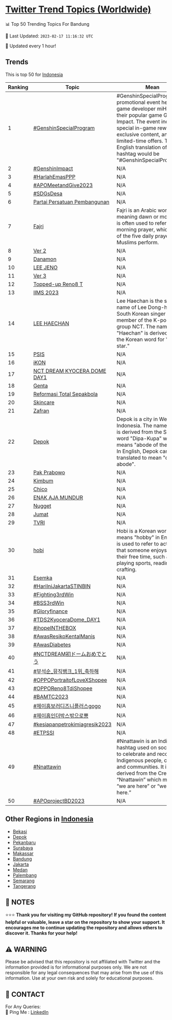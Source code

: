 [Twitter Trend Topics (Worldwide)](https://github.com/ErcinDedeoglu/Twitter-Trend-Topics)
==========


📊 Top 50 Trending Topics For Bandung

📆 Last Updated: `2023-02-17 11:16:32 UTC`

🔧 Updated every 1 hour!


## Trends

This is top 50 for [Indonesia](</Indonesia>)

| Ranking | Topic | Mean |
| ------- | ------------ | ------------ |
| 1 | [#GenshinSpecialProgram](http://twitter.com/search?q=%23GenshinSpecialProgram) | #GenshinSpecialProgram is a promotional event held by the game developer miHoYo for their popular game Genshin Impact. The event includes special in-game rewards, exclusive content, and limited-time offers. The English translation of the hashtag would be "#GenshinSpecialPromotion". |
| 2 | [#GenshinImpact](http://twitter.com/search?q=%23GenshinImpact) | N/A |
| 3 | [#HarlahEmasPPP](http://twitter.com/search?q=%23HarlahEmasPPP) | N/A |
| 4 | [#APOMeetandGive2023](http://twitter.com/search?q=%23APOMeetandGive2023) | N/A |
| 5 | [#SDGsDesa](http://twitter.com/search?q=%23SDGsDesa) | N/A |
| 6 | [Partai Persatuan Pembangunan](http://twitter.com/search?q=Partai+Persatuan+Pembangunan) | N/A |
| 7 | [Fajri](http://twitter.com/search?q=Fajri) | Fajri is an Arabic word meaning dawn or morning. It is often used to refer to the morning prayer, which is one of the five daily prayers that Muslims perform. |
| 8 | [Ver 2](http://twitter.com/search?q=Ver+2) | N/A |
| 9 | [Danamon](http://twitter.com/search?q=Danamon) | N/A |
| 10 | [LEE JENO](http://twitter.com/search?q=LEE+JENO) | N/A |
| 11 | [Ver 3](http://twitter.com/search?q=Ver+3) | N/A |
| 12 | [Topped-up Reno8 T](http://twitter.com/search?q=Topped-up+Reno8+T) | N/A |
| 13 | [IIMS 2023](http://twitter.com/search?q=IIMS+2023) | N/A |
| 14 | [LEE HAECHAN](http://twitter.com/search?q=LEE+HAECHAN) | Lee Haechan is the stage name of Lee Dong-hyuk, a South Korean singer and member of the K-pop boy group NCT. The name "Haechan" is derived from the Korean word for "shining star." |
| 15 | [PSIS](http://twitter.com/search?q=PSIS) | N/A |
| 16 | [iKON](http://twitter.com/search?q=iKON) | N/A |
| 17 | [NCT DREAM KYOCERA DOME DAY1](http://twitter.com/search?q=NCT+DREAM+KYOCERA+DOME+DAY1) | N/A |
| 18 | [Genta](http://twitter.com/search?q=Genta) | N/A |
| 19 | [Reformasi Total Sepakbola](http://twitter.com/search?q=Reformasi+Total+Sepakbola) | N/A |
| 20 | [Skincare](http://twitter.com/search?q=Skincare) | N/A |
| 21 | [Zafran](http://twitter.com/search?q=Zafran) | N/A |
| 22 | [Depok](http://twitter.com/search?q=Depok) | Depok is a city in West Java, Indonesia. The name Depok is derived from the Sanskrit word "Dipa-Kupa" which means "abode of the gods". In English, Depok can be translated to mean "divine abode". |
| 23 | [Pak Prabowo](http://twitter.com/search?q=Pak+Prabowo) | N/A |
| 24 | [Kimbum](http://twitter.com/search?q=Kimbum) | N/A |
| 25 | [Chico](http://twitter.com/search?q=Chico) | N/A |
| 26 | [ENAK AJA MUNDUR](http://twitter.com/search?q=ENAK+AJA+MUNDUR) | N/A |
| 27 | [Nugget](http://twitter.com/search?q=Nugget) | N/A |
| 28 | [Jumat](http://twitter.com/search?q=Jumat) | N/A |
| 29 | [TVRI](http://twitter.com/search?q=TVRI) | N/A |
| 30 | [hobi](http://twitter.com/search?q=hobi) | Hobi is a Korean word that means "hobby" in English. It is used to refer to activities that someone enjoys doing in their free time, such as playing sports, reading, or crafting. |
| 31 | [Esemka](http://twitter.com/search?q=Esemka) | N/A |
| 32 | [#HariIniJakartaSTINBIN](http://twitter.com/search?q=%23HariIniJakartaSTINBIN) | N/A |
| 33 | [#Fighting3rdWin](http://twitter.com/search?q=%23Fighting3rdWin) | N/A |
| 34 | [#BSS3rdWin](http://twitter.com/search?q=%23BSS3rdWin) | N/A |
| 35 | [#Gloryfinance](http://twitter.com/search?q=%23Gloryfinance) | N/A |
| 36 | [#TDS2KyoceraDome_DAY1](http://twitter.com/search?q=%23TDS2KyoceraDome_DAY1) | N/A |
| 37 | [#jhopeINTHEBOX](http://twitter.com/search?q=%23jhopeINTHEBOX) | N/A |
| 38 | [#AwasResikoKentalManis](http://twitter.com/search?q=%23AwasResikoKentalManis) | N/A |
| 39 | [#AwasDiabetes](http://twitter.com/search?q=%23AwasDiabetes) | N/A |
| 40 | [#NCTDREAM初ドームおめでとう](http://twitter.com/search?q=%23NCTDREAM%e5%88%9d%e3%83%89%e3%83%bc%e3%83%a0%e3%81%8a%e3%82%81%e3%81%a7%e3%81%a8%e3%81%86) | N/A |
| 41 | [#부석순_뮤직뱅크_1위_축하해](http://twitter.com/search?q=%23%eb%b6%80%ec%84%9d%ec%88%9c_%eb%ae%a4%ec%a7%81%eb%b1%85%ed%81%ac_1%ec%9c%84_%ec%b6%95%ed%95%98%ed%95%b4) | N/A |
| 42 | [#OPPOPortraitofLoveXShopee](http://twitter.com/search?q=%23OPPOPortraitofLoveXShopee) | N/A |
| 43 | [#OPPOReno8TdiShopee](http://twitter.com/search?q=%23OPPOReno8TdiShopee) | N/A |
| 44 | [#BAMTC2023](http://twitter.com/search?q=%23BAMTC2023) | N/A |
| 45 | [#제이홉보러디즈니플러스gogo](http://twitter.com/search?q=%23%ec%a0%9c%ec%9d%b4%ed%99%89%eb%b3%b4%eb%9f%ac%eb%94%94%ec%a6%88%eb%8b%88%ed%94%8c%eb%9f%ac%ec%8a%a4gogo) | N/A |
| 46 | [#제이홉인더박스밖으로뿅](http://twitter.com/search?q=%23%ec%a0%9c%ec%9d%b4%ed%99%89%ec%9d%b8%eb%8d%94%eb%b0%95%ec%8a%a4%eb%b0%96%ec%9c%bc%eb%a1%9c%eb%bf%85) | N/A |
| 47 | [#kesiapanpetrokimiagresik2023](http://twitter.com/search?q=%23kesiapanpetrokimiagresik2023) | N/A |
| 48 | [#ETPSSI](http://twitter.com/search?q=%23ETPSSI) | N/A |
| 49 | [#Nnattawin](http://twitter.com/search?q=%23Nnattawin) | #Nnattawin is an Indigenous hashtag used on social media to celebrate and recognize Indigenous people, cultures, and communities. It is derived from the Cree word “Nnattawin” which means “we are here” or “we are still here.” |
| 50 | [#APOprojectBD2023](http://twitter.com/search?q=%23APOprojectBD2023) | N/A |



## Other Regions in [Indonesia](</Indonesia>)

* [Bekasi](</Indonesia/Bekasi.md>)
* [Depok](</Indonesia/Depok.md>)
* [Pekanbaru](</Indonesia/Pekanbaru.md>)
* [Surabaya](</Indonesia/Surabaya.md>)
* [Makassar](</Indonesia/Makassar.md>)
* [Bandung](</Indonesia/Bandung.md>)
* [Jakarta](</Indonesia/Jakarta.md>)
* [Medan](</Indonesia/Medan.md>)
* [Palembang](</Indonesia/Palembang.md>)
* [Semarang](</Indonesia/Semarang.md>)
* [Tangerang](</Indonesia/Tangerang.md>)



## 📝 NOTES

⭐⭐⭐ **Thank you for visiting my GitHub repository! If you found the content helpful or valuable, leave a star on the repository to show your support. It encourages me to continue updating the repository and allows others to discover it. Thanks for your help!**


## ⚠️ WARNING

Please be advised that this repository is not affiliated with Twitter and the information provided is for informational purposes only. We are not responsible for any legal consequences that may arise from the use of this information. Use at your own risk and solely for educational purposes.


## 📨 CONTACT

 For Any Queries:  
            🏓 Ping Me : [LinkedIn](https://www.linkedin.com/in/ercindedeoglu/)
